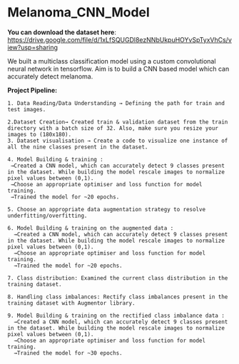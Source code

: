 # Melanoma_CNN_Model
**You can download the dataset here**: https://drive.google.com/file/d/1xLfSQUGDl8ezNNbUkpuHOYvSpTyxVhCs/view?usp=sharing

We built a multiclass classification model using a custom convolutional neural network in tensorflow. 
Aim is to build a CNN based model which can accurately detect melanoma.

**Project Pipeline:**

 	1. Data Reading/Data Understanding → Defining the path for train and test images.
	
	2.Dataset Creation→ Created train & validation dataset from the train directory with a batch size of 32. Also, make sure you resize your images to (180x180).
	3. Dataset visualisation → Create a code to visualize one instance of all the nine classes present in the dataset.
        
	4. Model Building & training : 
	 →Created a CNN model, which can accurately detect 9 classes present in the dataset. While building the model rescale images to normalize pixel values between (0,1).
	 →Choose an appropriate optimiser and loss function for model training.
	 →Trained the model for ~20 epochs.
	 
	5. Choose an appropriate data augmentation strategy to resolve underfitting/overfitting.
	
	6. Model Building & training on the augmented data :
	  →Created a CNN model, which can accurately detect 9 classes present in the dataset. While building the model rescale images to normalize pixel values between (0,1).
	  →Choose an appropriate optimiser and loss function for model training.
	  →Trained the model for ~20 epochs.
	  
	7. Class distribution: Examined the current class distribution in the training dataset.
	
	8. Handling class imbalances: Rectify class imbalances present in the training dataset with Augmentor library.
	
	9. Model Building & training on the rectified class imbalance data :
	  →Created a CNN model, which can accurately detect 9 classes present in the dataset. While building the model rescale images to normalize pixel values between (0,1).
	  →Choose an appropriate optimiser and loss function for model training.
	  →Trained the model for ~30 epochs.
